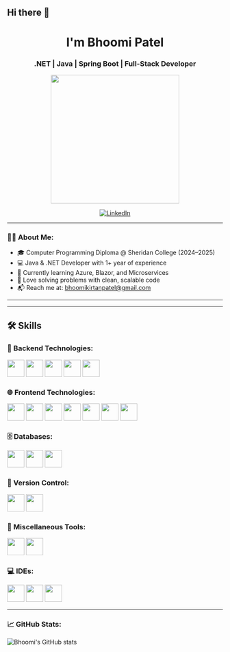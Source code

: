 ## Hi there 👋

<h1 align="center"> I'm Bhoomi Patel</h1>
<h3 align="center">.NET | Java | Spring Boot | Full-Stack Developer</h3>

<p align="center">
  <img src="https://cdn.dribbble.com/users/1162077/screenshots/3848914/programmer.gif" width="300" />
</p>

<p align="center">
  <a href="https://www.linkedin.com/in/bhoomipatel1209/" target="_blank">
    <img src="https://img.shields.io/badge/LinkedIn-blue?style=for-the-badge&logo=linkedin&logoColor=white" alt="LinkedIn"/>
  </a>
</p>


---

### 👩‍💻 About Me:
- 🎓 Computer Programming Diploma @ Sheridan College (2024–2025)
- 💻 Java & .NET Developer with 1+ year of experience
- 🌱 Currently learning Azure, Blazor, and Microservices
- 🔧 Love solving problems with clean, scalable code
- 📬 Reach me at: bhoomikirtanpatel@gmail.com

---

---
## 🛠️ Skills

### 🔧 Backend Technologies:
<p>
<img src="https://cdn.jsdelivr.net/gh/devicons/devicon/icons/csharp/csharp-original.svg" width="40" />
<img src="https://cdn.jsdelivr.net/gh/devicons/devicon/icons/dot-net/dot-net-original.svg" width="40" />
<img src="https://cdn.jsdelivr.net/gh/devicons/devicon/icons/java/java-original.svg" width="40" />
<img src="https://cdn.jsdelivr.net/gh/devicons/devicon/icons/spring/spring-original.svg" width="40" />
<img src="https://cdn.jsdelivr.net/gh/devicons/devicon/icons/nodejs/nodejs-original.svg" width="40" />
</p>

### 🌐 Frontend Technologies:
<p>
<img src="https://cdn.jsdelivr.net/gh/devicons/devicon/icons/react/react-original.svg" width="40" />
<img src="https://cdn.jsdelivr.net/gh/devicons/devicon/icons/javascript/javascript-original.svg" width="40" />
<img src="https://cdn.jsdelivr.net/gh/devicons/devicon/icons/typescript/typescript-original.svg" width="40" />
<img src="https://cdn.jsdelivr.net/gh/devicons/devicon/icons/html5/html5-original.svg" width="40" />
<img src="https://cdn.jsdelivr.net/gh/devicons/devicon/icons/css3/css3-original.svg" width="40" />
<img src="https://cdn.jsdelivr.net/gh/devicons/devicon/icons/sass/sass-original.svg" width="40" />
<img src="https://cdn.jsdelivr.net/gh/devicons/devicon/icons/jquery/jquery-original.svg" width="40" />
</p>

### 🗄️ Databases:
<p>
 <img src="https://cdn.jsdelivr.net/gh/devicons/devicon/icons/mysql/mysql-original.svg" width="40" />
<img src="https://cdn.jsdelivr.net/gh/devicons/devicon/icons/microsoftsqlserver/microsoftsqlserver-plain.svg" width="40" />
<img src="https://cdn.jsdelivr.net/gh/devicons/devicon/icons/oracle/oracle-original.svg" width="40" />
</p>

### 🔧 Version Control:
<p>
 <img src="https://cdn.jsdelivr.net/gh/devicons/devicon/icons/git/git-original.svg" width="40" />
<img src="https://cdn.jsdelivr.net/gh/devicons/devicon/icons/github/github-original.svg" width="40" />
</p>

### 🧰 Miscellaneous Tools:
<p>
<img src="https://cdn.jsdelivr.net/gh/devicons/devicon/icons/jira/jira-original.svg" width="40" />
<img src="https://cdn.jsdelivr.net/gh/devicons/devicon/icons/postman/postman-original.svg" width="40" />
</p>

### 💻 IDEs:
<p>
<img src="https://cdn.jsdelivr.net/gh/devicons/devicon/icons/visualstudio/visualstudio-plain.svg" width="40" />
<img src="https://cdn.jsdelivr.net/gh/devicons/devicon/icons/vscode/vscode-original.svg" width="40" />
<img src="https://cdn.jsdelivr.net/gh/devicons/devicon/icons/intellij/intellij-original.svg" width="40" />
</p>

---

### 📈 GitHub Stats:
![Bhoomi's GitHub stats](https://github-readme-stats.vercel.app/api?username=Bhoomi-github&show_icons=true&theme=radical)
